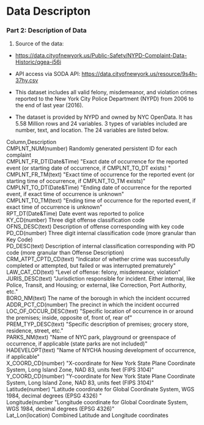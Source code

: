Data Descripton
================

### Part 2: Description of Data

1. Source of the data:

  * https://data.cityofnewyork.us/Public-Safety/NYPD-Complaint-Data-Historic/qgea-i56i
  * API access via SODA API: https://data.cityofnewyork.us/resource/9s4h-37hy.csv
  
  * This dataset includes all valid felony, misdemeanor, and violation crimes reported to the New York City Police Department (NYPD) from 2006 to the end of last year (2016).
  
  * The dataset is provided by NYPD and owned by NYC OpenData. It has 5.58 Million rows and 24 variables. 3 types of variables included are number, text, and location. The 24 variables are listed below.
  
Column,Description  
CMPLNT_NUM(number)      Randomly generated persistent ID for each complaint  
CMPLNT_FR_DT(Date&Time) "Exact date of occurrence for the reported event (or starting date of occurrence, if CMPLNT_TO_DT exists)  "
CMPLNT_FR_TM(text)      "Exact time of occurrence for the reported event (or starting time of occurrence, if CMPLNT_TO_TM exists)"  
CMPLNT_TO_DT(Date&Time) "Ending date of occurrence for the reported event, if exact time of occurrence is unknown"  
CMPLNT_TO_TM(text)      "Ending time of occurrence for the reported event, if exact time of occurrence is unknown"  
RPT_DT(Date&Time)       Date event was reported to police  
KY_CD(number)           Three digit offense classification code  
OFNS_DESC(text)         Description of offense corresponding with key code  
PD_CD(number)           Three digit internal classification code (more granular than Key Code)  
PD_DESC(text)           Description of internal classification corresponding with PD code (more granular than Offense Description)  
CRM_ATPT_CPTD_CD(text)  "Indicator of whether crime was successfully completed or attempted, but failed or was interrupted prematurely"  
LAW_CAT_CD(text)        "Level of offense: felony, misdemeanor, violation"  
JURIS_DESC(text)        "Jurisdiction responsible for incident. Either internal, like Police, Transit, and Housing; or external, like Correction, Port Authority, etc."  
BORO_NM(text)           The name of the borough in which the incident occurred  
ADDR_PCT_CD(number)     The precinct in which the incident occurred  
LOC_OF_OCCUR_DESC(text) "Specific location of occurrence in or around the premises; inside, opposite of, front of, rear of"  
PREM_TYP_DESC(text)     "Specific description of premises; grocery store, residence, street, etc."  
PARKS_NM(text)          "Name of NYC park, playground or greenspace of occurrence, if applicable (state parks are not included)"  
HADEVELOPT(text)        "Name of NYCHA housing development of occurrence, if applicable"  
X_COORD_CD(number)      "X-coordinate for New York State Plane Coordinate System, Long Island Zone, NAD 83, units feet (FIPS 3104)"  
Y_COORD_CD(number)      "Y-coordinate for New York State Plane Coordinate System, Long Island Zone, NAD 83, units feet (FIPS 3104)"  
Latitude(number)        "Latitude coordinate for Global Coordinate System, WGS 1984, decimal degrees (EPSG 4326) "  
Longitude(number        "Longitude coordinate for Global Coordinate System, WGS 1984, decimal degrees (EPSG 4326)"  
Lat_Lon(location)       Combined Latitude and Longitude coordinates  
